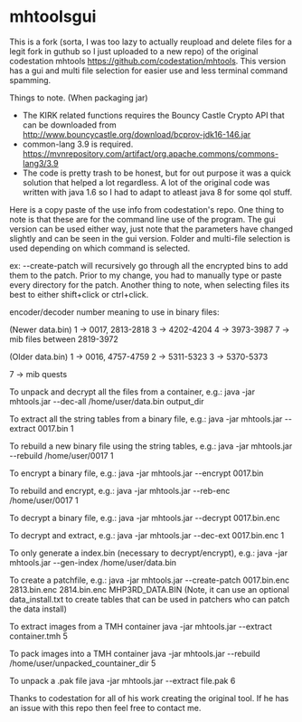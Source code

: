 # mhtoolsgui
This is a fork (sorta, I was too lazy to actually reupload and delete files for a legit fork in guthub so I just uploaded to a new repo) of the original codestation mhtools https://github.com/codestation/mhtools. This version has a gui and multi file selection for easier use and less terminal command spamming.

Things to note. (When packaging jar)
- The KIRK related functions requires the Bouncy Castle Crypto API
that can be downloaded from http://www.bouncycastle.org/download/bcprov-jdk16-146.jar
- common-lang 3.9 is required. https://mvnrepository.com/artifact/org.apache.commons/commons-lang3/3.9
- The code is pretty trash to be honest, but for out purpose it was a quick solution that helped a lot regardless. A lot of the original code was written with java 1.6 so I had to adapt to atleast java 8 for some qol stuff. 

Here is a copy paste of the use info from codestation's repo. One thing to note is that these are for the command line use of the 
program. The gui version can be used either way, just note that the parameters have changed slightly and can be seen in the gui 
version. Folder and multi-file selection is used depending on which command is selected. 

ex: --create-patch <folder path> will recursively go through all the encrypted bins to add them to the patch. Prior to my change, 
you had to manually type or paste every directory for the patch. Another thing to note, when selecting files its best to either shift+click or ctrl+click.


encoder/decoder number meaning to use in binary files:

(Newer data.bin)
1 -> 0017, 2813-2818
3 -> 4202-4204
4 -> 3973-3987
7 -> mib files between 2819-3972

(Older data.bin)
1 -> 0016, 4757-4759
2 -> 5311-5323
3 -> 5370-5373

7 -> mib quests

To unpack and decrypt all the files from a container, e.g.:
java -jar mhtools.jar --dec-all /home/user/data.bin output_dir

To extract all the string tables from a binary file, e.g.:
java -jar mhtools.jar --extract 0017.bin 1

To rebuild a new binary file using the string tables, e.g.:
java -jar mhtools.jar --rebuild /home/user/0017 1

To encrypt a binary file, e.g.:
java -jar mhtools.jar --encrypt 0017.bin

To rebuild and encrypt, e.g.:
java -jar mhtools.jar --reb-enc /home/user/0017 1

To decrypt a binary file, e.g.:
java -jar mhtools.jar --decrypt 0017.bin.enc

To decrypt and extract, e.g.:
java -jar mhtools.jar --dec-ext 0017.bin.enc 1

To only generate a index.bin (necessary to decrypt/encrypt), e.g.:
java -jar mhtools.jar --gen-index /home/user/data.bin

To create a patchfile, e.g.:
java -jar mhtools.jar --create-patch 0017.bin.enc 2813.bin.enc 2814.bin.enc MHP3RD_DATA.BIN
(Note, it can use an optional data_install.txt to create tables that can be used in
patchers who can patch the data install)

To extract images from a TMH container
java -jar mhtools.jar --extract container.tmh 5

To pack images into a TMH container
java -jar mhtools.jar --rebuild /home/user/unpacked_countainer_dir 5

To unpack a .pak file
java -jar mhtools.jar --extract file.pak 6

Thanks to codestation for all of his work creating the original tool. If he has an issue with this repo then feel free to contact me.

